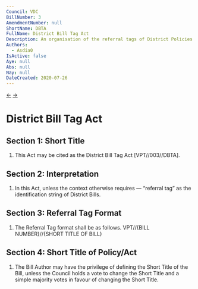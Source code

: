 ```yaml
--- 
Council: VDC
BillNumber: 3
AmendmentNumber: null
ShortName: DBTA
FullName: District Bill Tag Act
Description: An organisation of the referral tags of District Policies and Acts
Authors:
  - Asdia0
IsActive: false
Aye: null
Abs: null
Nay: null
DateCreated: 2020-07-26
---
```


[←](002) [→](004)

# District Bill Tag Act

## Section 1: Short Title

1. This Act may be cited as the District Bill Tag Act [VPT//003//DBTA].

## Section 2: Interpretation

1. In this Act, unless the context otherwise requires —
    “referral tag” as the identification string of District Bills.

## Section 3: Referral Tag Format

1. The Referral Tag format shall be as follows.
    VPT//{BILL NUMBER}//{SHORT TITLE OF BILL}

## Section 4: Short Title of Policy/Act

1. The Bill Author may have the privilege of defining the Short Title of the Bill, unless the Council holds a vote to change the Short Title and a simple majority votes in favour of changing the Short Title.
